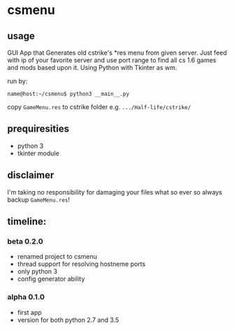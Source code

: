 # csmenu

## usage
GUI App that Generates old cstrike's *res menu from given server. Just feed with ip of your favorite server and use port range to find all cs 1.6 games and mods based upon it. Using Python with Tkinter as wm.

run by:
```
name@host:~/csmenu$ python3 __main__.py
```
copy ```GameMenu.res``` to cstrike folder  e.g. ```.../Half-life/cstrike/```


## prequiresities

* python 3
* tkinter module


## disclaimer
I'm taking no responsibility for damaging your files what so ever so always backup ```GameMenu.res```!


## timeline:


### beta 0.2.0
* renamed project to csmenu
* thread support for resolving hostneme ports
* only python 3
* config generator ability


### alpha 0.1.0
* first app
* version for both python 2.7 and 3.5

